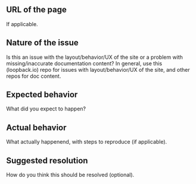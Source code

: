 ## URL of the page 

If applicable.

## Nature of the issue 

Is this an issue with the layout/behavior/UX of the site or a problem with missing/inaccurate documentation content?
In general, use this (loopback.io) repo for issues with layout/behavior/UX of the site, and other repos for doc content.

## Expected behavior

What did you expect to happen?

## Actual behavior

What actually happenend, with steps to reproduce (if applicable).

## Suggested resolution

How do you think this should be resolved (optional).

